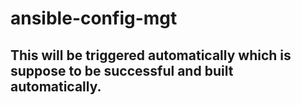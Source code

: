 # ansible-config-mgt
## This will be triggered automatically which is suppose to be successful and built automatically.
